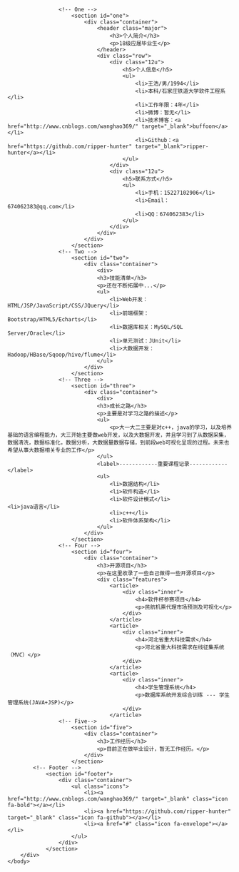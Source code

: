 <!DOCTYPE>
<html>
	<head>
		<title>ripper-hunter的个人主页</title>
		<meta http-equiv="content-type" content="text/html; charset=utf-8" />
		<meta name="description" content="" />
		<meta name="keywords" content="" />
	</head>
	<body>
		<div id="wrapper">
			<!-- Main -->
				<div id="main">

					<!-- One -->
						<section id="one">
							<div class="container">
								<header class="major">
									<h3>个人简介</h3>
									<p>18级应届毕业生</p>
								</header>
								<div class="row">
									<div class="12u">
										<h5>个人信息</h5>
										<ul>
											<li>王浩/男/1994</li>
											<li>本科/石家庄铁道大学软件工程系 </li>
											<li>工作年限：4年</li>
											<li>微博：暂无</li>
											<li>技术博客：<a href="http://www.cnblogs.com/wanghao369/" target="_blank">buffoon</a></li>
											<li>Github：<a href="https://github.com/ripper-hunter" target="_blank">ripper-hunter</a></li>
										</ul>
									</div>
									<div class="12u">
										<h5>联系方式</h5>
										<ul>
											<li>手机：15227102906</li>
											<li>Email：674062383@qq.com</li>
											<li>QQ：674062383</li>
										</ul>
									</div>
								</div>
							</div>
						</section>						
					<!-- Two -->
						<section id="two">
							<div class="container">
								<div>
								<h3>技能清单</h3>
								<p>还在不断拓展中...</p>
								<ul>
									<li>Web开发：HTML/JSP/JavaScript/CSS/JQuery</li>
									<li>前端框架：Bootstrap/HTML5/Echarts</li>
									<li>数据库相关：MySQL/SQL Server/Oracle</li>
									<li>单元测试：JUnit</li>
									<li>大数据开发：Hadoop/HBase/Sqoop/hive/flume</li>
								</ul>
							</div>
						</section>						
					<!-- Three -->
						<section id="three">
							<div class="container">
								<div>
								<h3>成长之路</h3>
								<p>主要是对学习之路的描述</p>
								<ul>
									<p>大一大二主要是对c++，java的学习，以及培养基础的语言编程能力，大三开始主要做web开发，以及大数据开发，并且学习到了从数据采集，数据清洗，数据标准化，数据分析，大数据量数据存储，到前段web可视化呈现的过程。未来也希望从事大数据相关专业的工作</p>
								</ul>
								<label>------------重要课程记录------------</label>
								<ul>
									<li>数据结构</li>
									<li>软件构造</li>
									<li>软件设计模式</li>                                                                                                             <li>java语言</li>
									<li>c++</li>
									<li>软件体系架构</li>
								</ul>
							</div>
						</section>						
					<!-- Four -->
						<section id="four">
							<div class="container">
								<h3>开源项目</h3>
								<p>在这里收录了一些自己做得一些开源项目</p>
								<div class="features">
									<article>
										<div class="inner">
											<h4>软件杯参赛项目</h4>
											<p>民航机票代理市场预测及可视化</p>
										</div>
									</article>
									<article>
										<div class="inner">
											<h4>河北省重大科技需求</h4>
											<p>河北省重大科技需求在线征集系统（MVC）</p>
										</div>
									</article>
									<article>
										<div class="inner">
											<h4>学生管理系统</h4>
											<p>数据库系统开发综合训练 --- 学生管理系统(JAVA+JSP)</p>
										</div>
									</article>
					<!-- Five-->					
						<section id="five">
							<div class="container">
								<h3>工作经历</h3>
								<p>目前正在做毕业设计，暂无工作经历。</p>
							</div>
						</section>				
			<!-- Footer -->
				<section id="footer">
					<div class="container">
						<ul class="icons">
							<li><a href="http://www.cnblogs.com/wanghao369/" target="_blank" class="icon fa-bold"></a></li>
							<li><a href="https://github.com/ripper-hunter" target="_blank" class="icon fa-github"></a></li>
							<li><a href="#" class="icon fa-envelope"></a></li>
						</ul>
					</div>
				</section>
		</div>
	</body>
</html>
